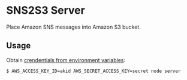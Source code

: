 # SNS2S3 Server

Place Amazon SNS messages into Amazon S3 bucket.


## Usage

Obtain [crendentials from environment variables][1]:

```
$ AWS_ACCESS_KEY_ID=akid AWS_SECRET_ACCESS_KEY=secret node server
```

[1]: http://docs.aws.amazon.com/AWSJavaScriptSDK/guide/node-configuring.html#Credentials_from_Environment_Variables
